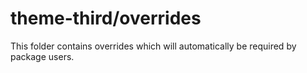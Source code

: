 # theme-third/overrides

This folder contains overrides which will automatically be required by package users.
